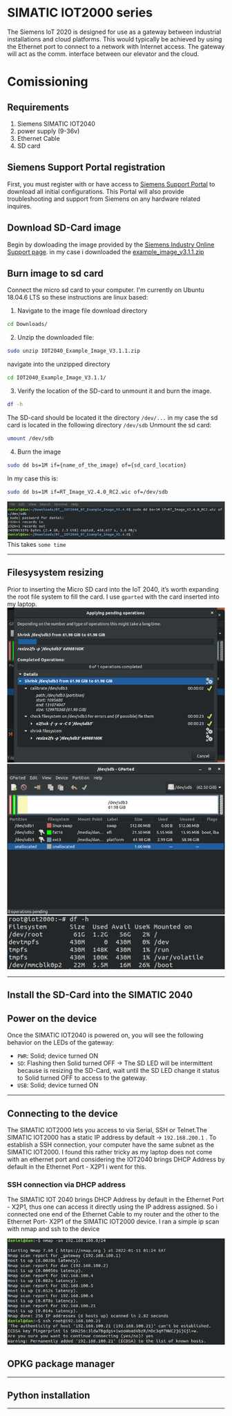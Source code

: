 # SIMATIC IOT2000 series 
The Siemens IoT 2020 is designed for use as a gateway between industrial installations and cloud platforms. This would typically be achieved by using the Ethernet port to connect to a network with Internet access. The gateway will act as the comm. interface between our elevator and the cloud. 

# Comissioning
## Requirements
1. Siemens SIMATIC IOT2040
2. power supply (9-36v)
3. Ethernet Cable
4. SD card

## Siemens Support Portal registration
First, you must register with or have access to [Siemens Support Portal](https://support.industry.siemens.com/) to download all initial configurations. This Portal will also provide troubleshooting and support from Siemens on any hardware related inquires. 

## Download SD-Card image 
Begin by dowloading the image provided by the [Siemens Industry Online Support page](https://support.industry.siemens.com/cs/document/109741799/downloads-for-simatic-iot20x0?dti=0&lc=en-WW).
in my case i downloaded the [example_image_v3.1.1.zip](https://support.industry.siemens.com/cs/attachments/109741799/IOT2040_Example_Image_V3.1.1.zip)

## Burn image to sd card
Connect the micro sd card to your computer. I'm currently on Ubuntu 18.04.6 LTS so these instructions are linux based:
1. Navigate to the image file download directory
```bash
cd Downloads/
``` 
2. Unzip the downloaded file:
```bash
sudo unzip IOT2040_Example_Image_V3.1.1.zip
```
navigate into the unzipped directory
```bash
cd IOT2040_Example_Image_V3.1.1/
```
3. Verify the location of the SD-card to unmount it and burn the image.
```bash
df -h
```
The SD-card should be located it the directory `/dev/...` in my case the sd card is located in the following directory `/dev/sdb`
Unmount the sd card:
```bash
umount /dev/sdb
```
4. Burn the image 
```bash
sudo dd bs=1M if={name_of_the_image} of={sd_card_location}
```
In my case this is:
```bash
sudo dd bs=1M if=RT_Image_V2.4.0_RC2.wic of=/dev/sdb
```
<img src="images/burn_image.png"></img>
This takes `some time`

---

## Filesysystem resizing
Prior to inserting the Micro SD card into the IoT 2040, it’s worth expanding the root file system to fill the card. I use `gparted` with the card inserted into my laptop.
<img src="images/fs_resizing.png"></img>
<img src="images/fs_resizing_2.png"></img>
<img src="images/fs_output.png"></img>

---

## Install the SD-Card into the SIMATIC 2040
## Power on the device
Once the SIMATIC IOT2040 is powered on, you will see the following behavior on the LEDs of the gateway:
* `PWR`: Solid; device turned ON 
* `SD`: Flashing then Solid turned OFF -> The SD LED will be intermittent because is resizing the SD-Card, wait until the SD LED change it status to Solid turned OFF to access to the gateway.
* `USB`: Solid; device turned ON

---

## Connecting to the device
The SIMATIC IOT2000 lets you access to via Serial, SSH or Telnet.The SIMATIC IOT2000 has a static IP address by default -> `192.168.200.1` . To establish a SSH connection, your computer have the same subnet as the SIMATIC IOT2000. I found this rather tricky as my laptop does not come with an ethernet port and considering the IOT2040 brings DHCP Address by default in the Ethernet Port - X2P1 i went for this.

### SSH connection via DHCP address
The SIMATIC IOT 2040 brings DHCP Address by default in the Ethernet Port - X2P1, thus one can access it directly using the IP address assigned. So i connected one end of the Ethernet Cable to my router and the other to the Ethernet Port- X2P1 of the SIMATIC IOT2000 device. I ran a simple ip scan with nmap and ssh to the device

<img src="images/nmap_ssh_conn.png"></img>

## OPKG package manager
---
## Python installation
---